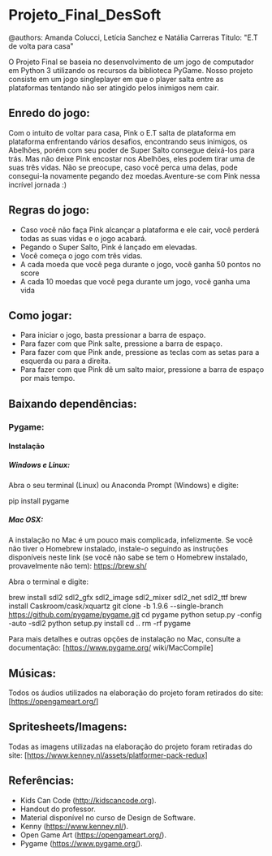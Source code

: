 # Projeto_Final_DesSoft

@authors: Amanda Colucci, Letícia Sanchez e Natália Carreras
Título: "E.T de volta para casa"

O Projeto Final se baseia no desenvolvimento de um jogo de computador em Python 3 utilizando os recursos da biblioteca PyGame. Nosso projeto consiste em um jogo singleplayer em que o player salta entre as plataformas tentando não ser atingido pelos inimigos nem cair. 

## Enredo do jogo:

  Com o intuito de voltar para casa, Pink o E.T salta de plataforma em plataforma enfrentando vários desafios, encontrando seus inimigos, os Abelhões, porém com seu poder de Super Salto consegue deixá-los para trás. Mas não deixe Pink encostar nos Abelhões, eles podem tirar uma de suas três vidas. Não se preocupe, caso você perca uma delas, pode consegui-la novamente pegando dez moedas.Aventure-se com Pink nessa incrível jornada :)
  
## Regras do jogo:
  
- Caso você não faça Pink alcançar a plataforma e ele cair, você perderá todas as suas vidas e o jogo acabará.
- Pegando o Super Salto, Pink é lançado em elevadas. 
- Você começa o jogo com três vidas.
- A cada moeda que você pega durante o jogo, você ganha 50 pontos no score 
- A cada 10 moedas que você pega durante um jogo, você ganha uma vida

## Como jogar:
  
- Para iniciar o jogo, basta pressionar a barra de espaço. 
- Para fazer com que Pink salte, pressione a barra de espaço.
- Para fazer com que Pink ande, pressione as teclas com as setas para a esquerda ou para a direita.
- Para fazer com que Pink dê um salto maior, pressione a barra de espaço por mais tempo.

## Baixando dependências:

### Pygame:
  
#### Instalação
  
##### Windows e Linux:
  
  Abra o seu terminal (Linux) ou Anaconda Prompt (Windows) e digite:

  pip install pygame

##### Mac OSX:
  
   A instalação no Mac é um pouco mais complicada, infelizmente. Se você não tiver o Homebrew instalado, instale-o seguindo as instruções disponíveis neste link (se você não sabe se tem o Homebrew instalado, provavelmente não tem): https://brew.sh/
   
   Abra o terminal e digite:

   brew install sdl2 sdl2_gfx sdl2_image sdl2_mixer sdl2_net sdl2_ttf
   brew install Caskroom/cask/xquartz
   git clone -b 1.9.6 --single-branch https://github.com/pygame/pygame.git cd pygame
   python setup.py -config -auto -sdl2
   python setup.py install
   cd ..
   rm -rf pygame

   Para mais detalhes e outras opções de instalação no Mac, consulte a documentação: [https://www.pygame.org/ wiki/MacCompile]

## Músicas:

Todos os áudios utilizados na elaboração do projeto foram retirados do site: [https://opengameart.org/]

## Spritesheets/Imagens:

Todas as imagens utilizadas na elaboração do projeto foram retiradas do site: [https://www.kenney.nl/assets/platformer-pack-redux]

## Referências:

- Kids Can Code (http://kidscancode.org).
- Handout do professor.
- Material disponível no curso de Design de Software.
- Kenny (https://www.kenney.nl/).
- Open Game Art (https://opengameart.org/).
- Pygame (https://www.pygame.org/).
